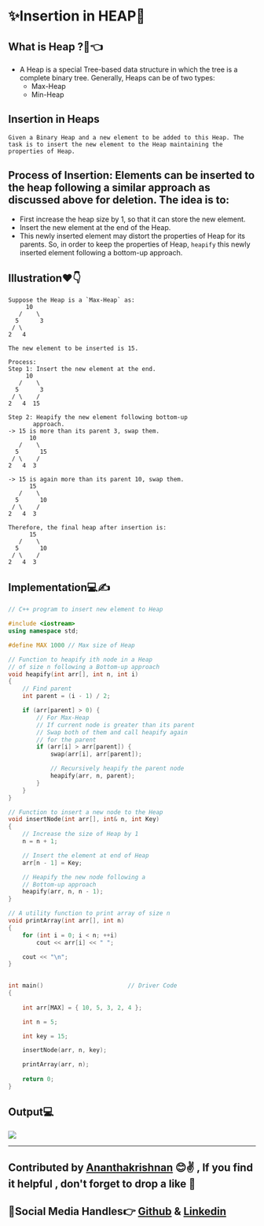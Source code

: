 # ✨Insertion in HEAP💖

 ## What is Heap ?🧐👈
 - A Heap is a special Tree-based data structure in which the tree is a complete binary tree. Generally, Heaps can be of two types:
      - Max-Heap
	  - Min-Heap
## Insertion in Heaps

```Given a Binary Heap and a new element to be added to this Heap. The task is to insert the new element to the Heap maintaining the properties of Heap.```
 
 ## Process of Insertion: Elements can be inserted to the heap following a similar approach as discussed above for deletion. The idea is to:
    
   - First increase the heap size by 1, so that it can store the new element.
   - Insert the new element at the end of the Heap.
   - This newly inserted element may distort the properties of Heap for its parents. So, in order to keep the properties of Heap, `heapify` this newly inserted element following a bottom-up approach.

    
 
 ## Illustration❤👇
 ```
 Suppose the Heap is a `Max-Heap` as:
      10
    /    \
   5      3
  / \
 2   4

The new element to be inserted is 15.

Process:
Step 1: Insert the new element at the end.
      10
    /    \
   5      3
  / \    /
 2   4  15

Step 2: Heapify the new element following bottom-up 
        approach.
-> 15 is more than its parent 3, swap them.
       10
    /    \
   5      15
  / \    /
 2   4  3

-> 15 is again more than its parent 10, swap them.
       15
    /    \
   5      10
  / \    /
 2   4  3

Therefore, the final heap after insertion is:
       15
    /    \
   5      10
  / \    /
 2   4  3
 ```

 
  
  
  
## Implementation💻✍
```cpp
// C++ program to insert new element to Heap 

#include <iostream> 
using namespace std; 

#define MAX 1000 // Max size of Heap 

// Function to heapify ith node in a Heap 
// of size n following a Bottom-up approach 
void heapify(int arr[], int n, int i) 
{ 
	// Find parent 
	int parent = (i - 1) / 2; 

	if (arr[parent] > 0) { 
		// For Max-Heap 
		// If current node is greater than its parent 
		// Swap both of them and call heapify again 
		// for the parent 
		if (arr[i] > arr[parent]) { 
			swap(arr[i], arr[parent]); 

			// Recursively heapify the parent node 
			heapify(arr, n, parent); 
		} 
	} 
} 

// Function to insert a new node to the Heap 
void insertNode(int arr[], int& n, int Key) 
{ 
	// Increase the size of Heap by 1 
	n = n + 1; 

	// Insert the element at end of Heap 
	arr[n - 1] = Key; 

	// Heapify the new node following a 
	// Bottom-up approach 
	heapify(arr, n, n - 1); 
} 

// A utility function to print array of size n 
void printArray(int arr[], int n) 
{ 
	for (int i = 0; i < n; ++i) 
		cout << arr[i] << " "; 

	cout << "\n"; 
} 

                        
int main()                        // Driver Code
{ 
	
	int arr[MAX] = { 10, 5, 3, 2, 4 }; 

	int n = 5; 

	int key = 15; 

	insertNode(arr, n, key); 

	printArray(arr, n); 
	
	return 0; 
} 


```
## Output💻
   <img src="https://github.com/akrish4/DSA/blob/main/dsa-cp-2/Heap-Insertion/images/image1.PNG">

---


## Contributed by [Ananthakrishnan](https://github.com/akrish4) 😊✌ , If you find it helpful , don't forget to drop a like 💖
## 🧒Social Media Handles👉   [Github](https://github.com/akrish4) & [Linkedin](https://in.linkedin.com/in/Ananthakrishnan-Nair-RS")



